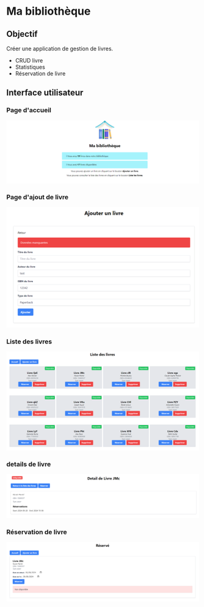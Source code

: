 # Ma bibliothèque

## Objectif
Créer une application de gestion de livres.
- CRUD livre
- Statistiques
- Réservation de livre


## Interface utilisateur

### Page d'accueil
![](asset/home.png)

### Page d'ajout de livre
![](asset/ajouter.png)

### Liste des livres
![](asset/list.png)

### details de livre
![](asset/detail_book.png)

### Réservation de livre
![](asset/reserve.png)